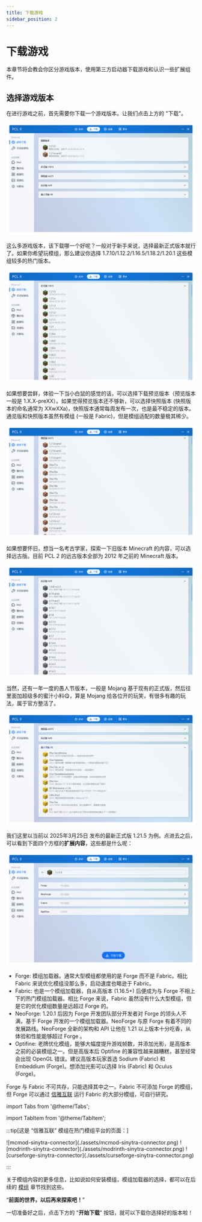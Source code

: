 ```yaml
---
title: 下载游戏
sidebar_position: 2
---
```


# 下载游戏

本章节将会教会你区分游戏版本，使用第三方启动器下载游戏和认识一些扩展组件。

## 选择游戏版本

在进行游戏之前，首先需要你下载一个游戏版本。让我们点击上方的 "下载"。

![pcl2-download](./assets/pcl2-download.png)

这么多游戏版本，该下载哪一个好呢？一般对于新手来说，选择最新正式版本就行了。如果你希望玩模组，那么建议你选择 1.7.10/1.12.2/1.16.5/1.18.2/1.20.1 这些模组较多的热门版本。

![pcl2-download-official-version](./assets/pcl2-download-official-version.png)

如果想要尝鲜，体验一下当小白鼠的感觉的话，可以选择下载预览版本（预览版本一般是 1.X.X-preXX）。如果觉得预览版本还不够新，可以选择快照版本 (快照版本的命名通常为 XXwXXa)，快照版本通常每周发布一次，也是最不稳定的版本。通览版和快照版本虽然有模组 (一般是 Fabric)，但是模组适配的数量极其稀少。

![pcl2-download-pre-version](./assets/pcl2-download-pre-version.png)

如果想要怀旧，想当一名考古学家，探索一下旧版本 Minecraft 的内容，可以选择远古版。目前 PCL 2 的远古版本全部为 2012 年之前的 Minecraft 版本。

![pcl2-download-old-version](./assets/pcl2-download-old-version.png)

当然，还有一年一度的愚人节版本，一般是 Mojang 基于现有的正式版，然后往里面加超级多的蜜汁小料😋，算是 Mojang 给各位开的玩笑，有很多有趣的玩法，属于官方整活了。

![pcl2-download-funny-version](./assets/pcl2-download-funny-version.png)

我们这里以当前以 2025年3月25日 发布的最新正式版 1.21.5 为例。点进去之后，可以看到下面四个方框的**扩展内容**，这些都是什么呢：

![pcl2-download-addons](./assets/pcl2-download-addons.png)

* Forge: 模组加载器。通常大型模组都使用的是 Forge 而不是 Fabric。相比 Fabric 来说优化模组没那么多，启动速度也略逊于 Fabric。
* Fabric: 也是一个模组加载器，自从高版本 (1.16.5+) 后便成为与 Forge 不相上下的热门模组加载器。相比 Forge 来说，Fabric 虽然没有什么大型模组，但是它的优化模组数量是远超过 Forge 的。
* NeoForge: 1.20.1 后因为 Forge 开发团队部分开发者对 Forge 的领头人不满，基于 Forge 开发的一个模组加载器。NeoForge 与原 Forge 有着不同的发展路线。NeoForge 全新的架构和 API 让他在 1.21 以上版本十分吃香，从体验和性能能够超过 Forge 。
* Optifine: 老牌优化模组，能够大幅度提升游戏帧数，并添加光影，是高版本之前的必装模组之一。但是高版本后 Optifine 的兼容性越来越糟糕，甚至经常会出现 OpenGL 错误。建议高版本玩家首选 Sodium (Fabric) 和 Embeddium (Forge)。想添加光影可以选择 Iris (Fabric) 和 Oculus (Forge)。

Forge 与 Fabric 不可共存，只能选择其中之一。Fabric 不可添加 Forge 的模组，但 Forge 可以通过 [信雅互联](https://www.mcmod.cn/class/11627.html) 运行 Fabric 的大部分模组，可自行研究。

import Tabs from '@theme/Tabs';

import TabItem from '@theme/TabItem';

:::tip[这是 “信雅互联” 模组在热门模组平台的页面：]

<Tabs>
  <TabItem value="mcmod" label="MC百科">![mcmod-sinytra-connector](./assets/mcmod-sinytra-connector.png)</TabItem>
  <TabItem value="modrinth" label="Modrinth">![modrinth-sinytra-connector](./assets/modrinth-sinytra-connector.png)</TabItem>
  <TabItem value="curseforge" label="CurseForge">![curseforge-sinytra-connector](./assets/curseforge-sinytra-connector.png)</TabItem>
</Tabs>

:::

关于模组内容的更多信息，比如说如何安装模组，模组加载器的选择，都可以在后续的 [模组](https://docs.buku.wiki/PC/mod) 章节找到这些。

“**前面的世界，以后再来探索吧！**”

一切准备好之后，点击下方的 "**开始下载**" 按钮，就可以下载你选择好的版本啦！
